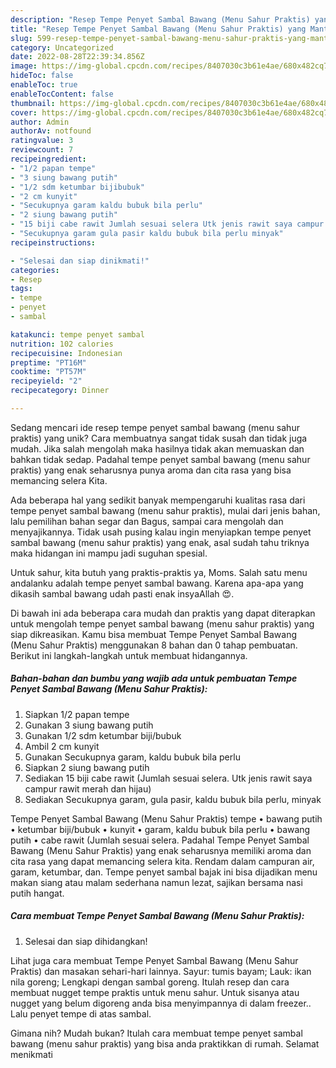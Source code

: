```yaml
---
description: "Resep Tempe Penyet Sambal Bawang (Menu Sahur Praktis) yang Mantap"
title: "Resep Tempe Penyet Sambal Bawang (Menu Sahur Praktis) yang Mantap"
slug: 599-resep-tempe-penyet-sambal-bawang-menu-sahur-praktis-yang-mantap
category: Uncategorized
date: 2022-08-28T22:39:34.856Z
image: https://img-global.cpcdn.com/recipes/8407030c3b61e4ae/680x482cq70/tempe-penyet-sambal-bawang-menu-sahur-praktis-foto-resep-utama.jpg
hideToc: false
enableToc: true
enableTocContent: false
thumbnail: https://img-global.cpcdn.com/recipes/8407030c3b61e4ae/680x482cq70/tempe-penyet-sambal-bawang-menu-sahur-praktis-foto-resep-utama.jpg
cover: https://img-global.cpcdn.com/recipes/8407030c3b61e4ae/680x482cq70/tempe-penyet-sambal-bawang-menu-sahur-praktis-foto-resep-utama.jpg
author: Admin
authorAv: notfound
ratingvalue: 3
reviewcount: 7
recipeingredient:
- "1/2 papan tempe"
- "3 siung bawang putih"
- "1/2 sdm ketumbar bijibubuk"
- "2 cm kunyit"
- "Secukupnya garam kaldu bubuk bila perlu"
- "2 siung bawang putih"
- "15 biji cabe rawit Jumlah sesuai selera Utk jenis rawit saya campur rawit merah dan hijau"
- "Secukupnya garam gula pasir kaldu bubuk bila perlu minyak"
recipeinstructions:

- "Selesai dan siap dinikmati!"
categories:
- Resep
tags:
- tempe
- penyet
- sambal

katakunci: tempe penyet sambal 
nutrition: 102 calories
recipecuisine: Indonesian
preptime: "PT16M"
cooktime: "PT57M"
recipeyield: "2"
recipecategory: Dinner

---
```





Sedang mencari ide resep tempe penyet sambal bawang (menu sahur praktis) yang unik? Cara membuatnya sangat tidak susah dan tidak juga mudah. Jika salah mengolah maka hasilnya tidak akan memuaskan dan bahkan tidak sedap. Padahal tempe penyet sambal bawang (menu sahur praktis) yang enak seharusnya punya aroma dan cita rasa yang bisa memancing selera Kita.





Ada beberapa hal yang sedikit banyak mempengaruhi kualitas rasa dari tempe penyet sambal bawang (menu sahur praktis), mulai dari jenis bahan, lalu pemilihan bahan segar dan Bagus, sampai cara mengolah dan menyajikannya. Tidak usah pusing kalau ingin menyiapkan tempe penyet sambal bawang (menu sahur praktis) yang enak,      asal sudah tahu triknya maka hidangan ini mampu jadi suguhan spesial.














Untuk sahur, kita butuh yang praktis-praktis ya, Moms. Salah satu menu andalanku adalah tempe penyet sambal bawang. Karena apa-apa yang dikasih sambal bawang udah pasti enak insyaAllah 😍.






Di bawah ini ada beberapa cara mudah dan praktis yang dapat diterapkan untuk mengolah tempe penyet sambal bawang (menu sahur praktis) yang siap dikreasikan. Kamu bisa membuat Tempe Penyet Sambal Bawang (Menu Sahur Praktis) menggunakan 8 bahan dan 0 tahap pembuatan. Berikut ini langkah-langkah untuk membuat hidangannya.

<!--inarticleads1-->

##### Bahan-bahan dan bumbu yang wajib ada untuk pembuatan Tempe Penyet Sambal Bawang (Menu Sahur Praktis):

1. Siapkan 1/2 papan tempe
1. Gunakan 3 siung bawang putih
1. Gunakan 1/2 sdm ketumbar biji/bubuk
1. Ambil 2 cm kunyit
1. Gunakan Secukupnya garam, kaldu bubuk bila perlu
1. Siapkan 2 siung bawang putih
1. Sediakan 15 biji cabe rawit (Jumlah sesuai selera. Utk jenis rawit saya campur rawit merah dan hijau)
1. Sediakan Secukupnya garam, gula pasir, kaldu bubuk bila perlu, minyak


Tempe Penyet Sambal Bawang (Menu Sahur Praktis) tempe • bawang putih • ketumbar biji/bubuk • kunyit • garam, kaldu bubuk bila perlu • bawang putih • cabe rawit (Jumlah sesuai selera. Padahal Tempe Penyet Sambal Bawang (Menu Sahur Praktis) yang enak seharusnya memiliki aroma dan cita rasa yang dapat memancing selera kita. Rendam dalam campuran air, garam, ketumbar, dan. Tempe penyet sambal bajak ini bisa dijadikan menu makan siang atau malam sederhana namun lezat, sajikan bersama nasi putih hangat. 

<!--inarticleads2-->

##### Cara membuat Tempe Penyet Sambal Bawang (Menu Sahur Praktis):


1. Selesai dan siap dihidangkan!

Lihat juga cara membuat Tempe Penyet Sambal Bawang (Menu Sahur Praktis) dan masakan sehari-hari lainnya. Sayur: tumis bayam; Lauk: ikan nila goreng; Lengkapi dengan sambal goreng. Itulah resep dan cara membuat nugget tempe praktis untuk menu sahur. Untuk sisanya atau nugget yang belum digoreng anda bisa menyimpannya di dalam freezer.. Lalu penyet tempe di atas sambal. 

Gimana nih? Mudah bukan? Itulah cara membuat tempe penyet sambal bawang (menu sahur praktis) yang bisa anda praktikkan di rumah. Selamat menikmati
